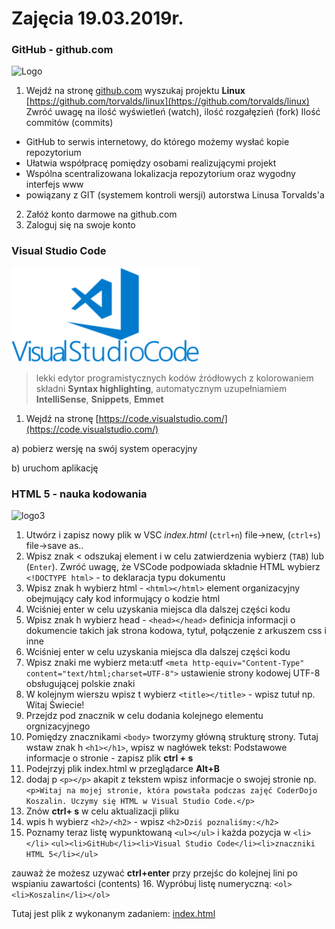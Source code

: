# Zajęcia 19.03.2019r.
### GitHub - github.com
 ![Logo](https://upload.wikimedia.org/wikipedia/commons/thumb/2/24/GitHub_logo_2013_padded.svg/250px-GitHub_logo_2013_padded.svg.png)
1. Wejdź na stronę [github.com](http://www.github.com) wyszukaj projektu **Linux** [https://github.com/torvalds/linux](https://github.com/torvalds/linux)
  Zwróć uwagę na ilość wyświetleń (watch), ilość rozgałęzień (fork)
  Ilość commitów (commits)
- GitHub to serwis internetowy, do którego możemy wysłać kopie repozytorium
- Ułatwia współpracę pomiędzy osobami realizującymi projekt
- Wspólna scentralizowana lokalizacja repozytorium oraz wygodny interfejs www
- powiązany z GIT (systemem kontroli wersji) autorstwa Linusa Torvalds'a

2. Załóż konto darmowe na github.com
3. Zaloguj się na swoje konto

### Visual Studio Code
![Logo](https://github.com/coderdojokoszalin/meet/blob/master/images/visualstudio_code-card.png)
> lekki edytor programistycznych kodów źródłowych z kolorowaniem składni **Syntax highlighting**, automatycznym uzupełniamiem **IntelliSense**, **Snippets**, **Emmet**
1. Wejdź na stronę [https://code.visualstudio.com/](https://code.visualstudio.com/)

a) pobierz wersję na swój system operacyjny

b) uruchom aplikację

### HTML 5 - nauka kodowania 
![logo3](https://www.w3.org/html/logo/downloads/HTML5_Logo_64.png)
1. Utwórz i zapisz nowy plik w VSC _index.html_ (`ctrl+n`) file->new, (`ctrl+s`) file->save as..
2. Wpisz znak < odszukaj element i w celu zatwierdzenia  wybierz (`TAB`) lub (`Enter`).
Zwróć uwagę, że VSCode podpowiada składnie HTML wybierz `<!DOCTYPE html>` - to deklaracja typu dokumentu 
3. Wpisz znak h
    wybierz html - `<html></html>` element organizacyjny obejmujący cały kod informujący o kodzie html
4. Wciśniej enter w celu uzyskania miejsca dla dalszej części kodu
5. Wpisz znak h 
    wybierz head - `<head></head>` definicja informacji o dokumencie takich jak strona kodowa, tytuł, połączenie z arkuszem css i inne
6. Wciśniej enter w celu uzyskania miejsca dla dalszej części kodu
7. Wpisz znaki me
    wybierz meta:utf `<meta http-equiv="Content-Type" content="text/html;charset=UTF-8">`
    ustawienie strony kodowej UTF-8 obsługującej polskie znaki
8. W kolejnym wierszu wpisz t wybierz `<title></title>` - wpisz tutuł np. Witaj Świecie!
9. Przejdz pod znacznik </head> w celu dodania kolejnego elementu orgnizacyjnego <body></body>
10. Pomiędzy znacznikami `<body>` tworzymy główną strukturę strony. Tutaj wstaw znak h  `<h1></h1>`,
    wpisz w nagłówek tekst: Podstawowe informacje o stronie - zapisz plik **ctrl + s**
11. Podejrzyj plik index.html w przeglądarce **Alt+B**
12. dodaj p `<p></p>` akapit z tekstem wpisz informacje o swojej stronie
    np. `<p>Witaj na mojej stronie, która powstała podczas zajęć CoderDojo Koszalin. Uczymy się HTML w Visual Studio Code.</p>`
13. Znów **ctrl+ s** w celu aktualizacji pliku
14. wpis h wybierz `<h2>/<h2>` - wpisz `<h2>Dziś poznaliśmy:</h2>`
15. Poznamy teraz listę wypunktowaną `<ul></ul>` i każda pozycja w `<li></li>`
`<ul><li>GitHub</li><li>Visual Studio Code</li><li>znaczniki HTML 5</li></ul>`

zauważ że możesz uzywać **ctrl+enter** przy przejśc do kolejnej lini po wspianiu zawartości (contents) 
16. Wypróbuj listę numeryczną:
`<ol><li>Koszalin</li></ol>`

Tutaj jest plik z wykonanym zadaniem: [index.html](https://github.com/coderdojokoszalin/meet/blob/master/pliki/index.html)





